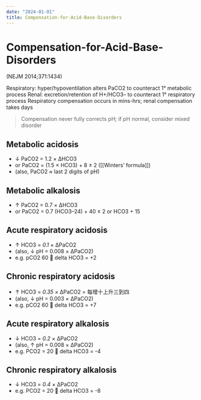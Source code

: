 ```yaml
---
date: "2024-01-01"
title: Compensation-for-Acid-Base-Disorders
---
```



# Compensation-for-Acid-Base-Disorders

(NEJM 2014;371:1434)

Respiratory: hyper/hypoventilation alters PaCO2 to counteract 1° metabolic process
Renal: excretion/retention of H+/HCO3– to counteract 1° respiratory process
Respiratory compensation occurs in mins-hrs; renal compensation takes days

> Compensation never fully corrects pH; if pH normal, consider mixed disorder

## Metabolic acidosis

- ↓ PaCO2 = 1.2 × ΔHCO3
- or PaCO2 = (1.5 × HCO3) + 8 ± 2 ([[Winters’ formula]])
- (also, PaCO2 ≈ last 2 digits of pH)

## Metabolic alkalosis

- ↑ PaCO2 = 0.7 × ΔHCO3
- or PaCO2 = 0.7 (HCO3–24) + 40 ± 2 or HCO3 + 15

## Acute respiratory acidosis

- ↑ HCO3 = _0.1_ × ΔPaCO2
- (also, ↓ pH = 0.008 × ΔPaCO2)
- e.g. pCO2 60  delta HCO3 = +2

## Chronic respiratory acidosis

- ↑ HCO3 = _0.35_ × ΔPaCO2 = 每增十上升三到四
- (also, ↓ pH = 0.003 × ΔPaCO2)
- e.g. pCO2 60  delta HCO3 = +7

## Acute respiratory alkalosis

- ↓ HCO3 = _0.2_ × ΔPaCO2
- (also, ↑ pH = 0.008 × ΔPaCO2)
- e.g. PCO2 = 20  delta HCO3 = -4

## Chronic respiratory alkalosis

- ↓ HCO3 = _0.4_ × ΔPaCO2
- e.g. PCO2 = 20  delta HCO3 = -8
